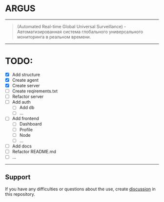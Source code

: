 # ARGUS 
___
> (Automated Real-time Global Universal Surveillance) - Автоматизированная система глобального универсального мониторинга в реальном времени.
___

# TODO:
- [x] Add structure
- [x] Create agent
- [x] Create server
- [ ] Create reqirements.txt
- [ ] Refactor server
- [ ] Add auth
  - [ ] Add db
  - [ ] ...
- [ ] Add frontend
  - [ ] Dashboard
  - [ ] Profile
  - [ ] Node
  - [ ] ...
- [ ] Add docs
- [ ] Refactor README.md
- [ ] ...

___

<!--Support-->
## Support
If you have any difficulties or questions about the use, create 
[discussion](https://github.com/On1onss/ARGUS/issues/new/choose) in this repository.
